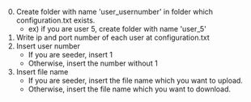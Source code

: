 0. Create folder with name 'user_usernumber' in folder which configuration.txt exists.
    - ex) if you are user 5, create folder with name 'user_5'
1. Write ip and port number of each user at configuration.txt 
2. Insert user number
    - If you are seeder, insert 1
    - Otherwise, insert the number without 1
3. Insert file name
    - If you are seeder, insert the file name which you want to upload.
    - Otherwise, insert the file name which you want to download.
